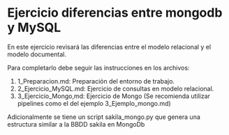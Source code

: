# Ejercicio diferencias entre mongodb y MySQL

En este ejercicio revisará las diferencias entre el modelo relacional y el modelo documental.

Para completarlo debe seguir las instrucciones en los archivos:

1. 1_Preparacion.md: Preparación del entorno de trabajo.
2. 2_Ejercicio_MySQL.md: Ejercicio de consultas en modelo relacional.
3. 3_Ejercicio_Mongo,md: Ejercicio de Mongo (Se recomienda utilizar pipelines como el del ejemplo 3_Ejemplo_mongo.md)


Adicionalmente se tiene un script sakila_mongo.py que genera una estructura similar a la BBDD sakila en MongoDb